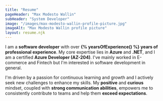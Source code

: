 ```yaml
---
title: "Resume"
pageHeader: "Max Modesto Wallin"
subHeader: "System Developer"
image: "/images/max-modesto-wallin-profile-picture.jpg"
imageAlt: "Max Modesto Wallin profile picture"
layout: resume.njk
---
```


I am a **software developer** with over **{% yearsOfExperience() %} years of professional experience**. My core expertise lies in **Azure** and **.NET**, and I am a certified **Azure Developer (AZ-204)**. I've mainly worked in E-commerce and Fintech but I'm interested in software development in general.

I'm driven by a passion for continuous learning and growth and I actively seek new challenges to enhance my skills. My **positive** and **curious** mindset, coupled with **strong communication abilities**, empowers me to consistently contribute to teams and help them **exceed expectations**.
